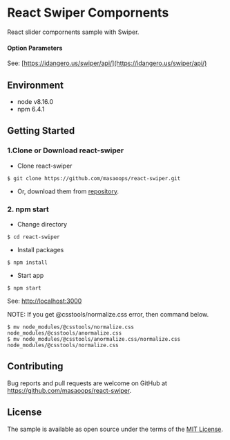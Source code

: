 # React Swiper Compornents

React slider compornents sample with Swiper.

#### Option Parameters
See: [https://idangero.us/swiper/api/](https://idangero.us/swiper/api/)

## Environment

* node v8.16.0
* npm 6.4.1

## Getting Started

### 1.Clone or Download react-swiper
* Clone react-swiper
```
$ git clone https://github.com/masaoops/react-swiper.git
```

* Or, download them from [repository](https://github.com/masaoops/react-swiper).

### 2. npm start
* Change directory
```
$ cd react-swiper
```

* Install packages
```
$ npm install
```

* Start app
```
$ npm start
```

See: [http://localhost:3000](http://localhost:3000)

NOTE: If you get @csstools/normalize.css error, then command below.
```
$ mv node_modules/@csstools/normalize.css node_modules/@csstools/anormalize.css
$ mv node_modules/@csstools/anormalize.css/normalize.css node_modules/@csstools/normalize.css
```

## Contributing

Bug reports and pull requests are welcome on GitHub at https://github.com/masaoops/react-swiper.

## License

The sample is available as open source under the terms of the [MIT License](https://opensource.org/licenses/MIT).
